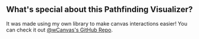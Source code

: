 
## What's special about this Pathfinding Visualizer?

It was made using my own library to make canvas interactions easier! You can check it out [@wCanvas's GitHub Repo](https://github.com/hds536jhmk/wCanvas).
